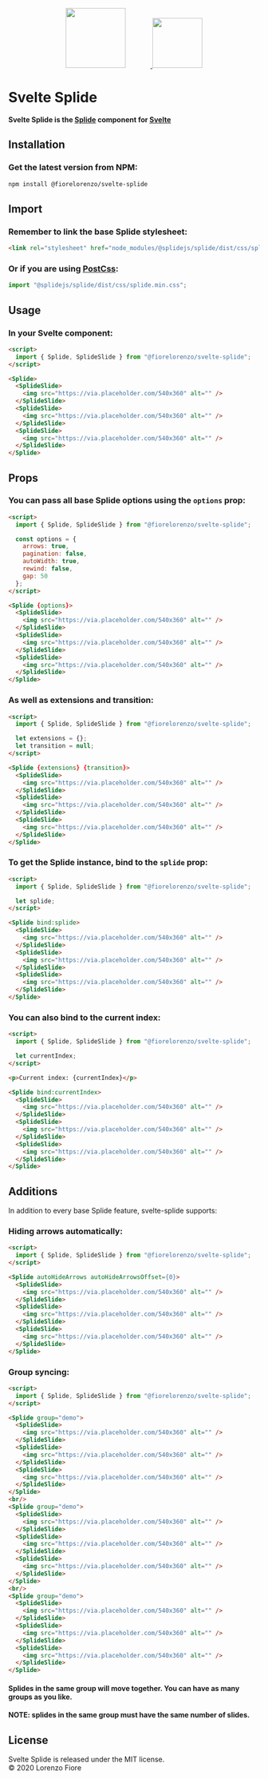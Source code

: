 <p align="center">
    <a href="https://splidejs.com" target="_blank">
        <img width="120px" style="margin-right: 50px;" src="images/splide-logo.png">
    </a>
    <a href="https://svelte.dev/" target="_blank">
        <img width="100px" src="images/svelte-logo.png">
    </a>
</p>

# Svelte Splide
**Svelte Splide is the [Splide](https://github.com/Splidejs/splide) component for [Svelte](https://svelte.dev/)**

## Installation
### Get the latest version from NPM:
```bash
npm install @fiorelorenzo/svelte-splide
```

## Import
### Remember to link the base Splide stylesheet:
```html
<link rel="stylesheet" href="node_modules/@splidejs/splide/dist/css/splide.min.css">
```

### Or if you are using [PostCss](https://github.com/postcss/postcss):
```javascript
import "@splidejs/splide/dist/css/splide.min.css";
```

## Usage
### In your Svelte component:
```html
<script>
  import { Splide, SplideSlide } from "@fiorelorenzo/svelte-splide";
</script>

<Splide>
  <SplideSlide>
    <img src="https://via.placeholder.com/540x360" alt="" />
  </SplideSlide>
  <SplideSlide>
    <img src="https://via.placeholder.com/540x360" alt="" />
  </SplideSlide>
  <SplideSlide>
    <img src="https://via.placeholder.com/540x360" alt="" />
  </SplideSlide>
</Splide>
```

## Props
### You can pass all base Splide options using the `options` prop:
```html
<script>
  import { Splide, SplideSlide } from "@fiorelorenzo/svelte-splide";

  const options = {
    arrows: true,
    pagination: false,
    autoWidth: true,
    rewind: false,
    gap: 50
  };
</script>

<Splide {options}>
  <SplideSlide>
    <img src="https://via.placeholder.com/540x360" alt="" />
  </SplideSlide>
  <SplideSlide>
    <img src="https://via.placeholder.com/540x360" alt="" />
  </SplideSlide>
  <SplideSlide>
    <img src="https://via.placeholder.com/540x360" alt="" />
  </SplideSlide>
</Splide>
```

### As well as extensions and transition:
```html
<script>
  import { Splide, SplideSlide } from "@fiorelorenzo/svelte-splide";

  let extensions = {};
  let transition = null;
</script>

<Splide {extensions} {transition}>
  <SplideSlide>
    <img src="https://via.placeholder.com/540x360" alt="" />
  </SplideSlide>
  <SplideSlide>
    <img src="https://via.placeholder.com/540x360" alt="" />
  </SplideSlide>
  <SplideSlide>
    <img src="https://via.placeholder.com/540x360" alt="" />
  </SplideSlide>
</Splide>
```

### To get the Splide instance, bind to the `splide` prop:
```html
<script>
  import { Splide, SplideSlide } from "@fiorelorenzo/svelte-splide";

  let splide;
</script>

<Splide bind:splide>
  <SplideSlide>
    <img src="https://via.placeholder.com/540x360" alt="" />
  </SplideSlide>
  <SplideSlide>
    <img src="https://via.placeholder.com/540x360" alt="" />
  </SplideSlide>
  <SplideSlide>
    <img src="https://via.placeholder.com/540x360" alt="" />
  </SplideSlide>
</Splide>
```

### You can also bind to the current index:
```html
<script>
  import { Splide, SplideSlide } from "@fiorelorenzo/svelte-splide";

  let currentIndex;
</script>

<p>Current index: {currentIndex}</p>

<Splide bind:currentIndex>
  <SplideSlide>
    <img src="https://via.placeholder.com/540x360" alt="" />
  </SplideSlide>
  <SplideSlide>
    <img src="https://via.placeholder.com/540x360" alt="" />
  </SplideSlide>
  <SplideSlide>
    <img src="https://via.placeholder.com/540x360" alt="" />
  </SplideSlide>
</Splide>
```

## Additions
In addition to every base Splide feature, svelte-splide supports:

### Hiding arrows automatically:
```html
<script>
  import { Splide, SplideSlide } from "@fiorelorenzo/svelte-splide";
</script>

<Splide autoHideArrows autoHideArrowsOffset={0}>
  <SplideSlide>
    <img src="https://via.placeholder.com/540x360" alt="" />
  </SplideSlide>
  <SplideSlide>
    <img src="https://via.placeholder.com/540x360" alt="" />
  </SplideSlide>
  <SplideSlide>
    <img src="https://via.placeholder.com/540x360" alt="" />
  </SplideSlide>
</Splide>
```

### Group syncing:
```html
<script>
  import { Splide, SplideSlide } from "@fiorelorenzo/svelte-splide";
</script>

<Splide group="demo">
  <SplideSlide>
    <img src="https://via.placeholder.com/540x360" alt="" />
  </SplideSlide>
  <SplideSlide>
    <img src="https://via.placeholder.com/540x360" alt="" />
  </SplideSlide>
  <SplideSlide>
    <img src="https://via.placeholder.com/540x360" alt="" />
  </SplideSlide>
</Splide>
<br/>
<Splide group="demo">
  <SplideSlide>
    <img src="https://via.placeholder.com/540x360" alt="" />
  </SplideSlide>
  <SplideSlide>
    <img src="https://via.placeholder.com/540x360" alt="" />
  </SplideSlide>
  <SplideSlide>
    <img src="https://via.placeholder.com/540x360" alt="" />
  </SplideSlide>
</Splide>
<br/>
<Splide group="demo">
  <SplideSlide>
    <img src="https://via.placeholder.com/540x360" alt="" />
  </SplideSlide>
  <SplideSlide>
    <img src="https://via.placeholder.com/540x360" alt="" />
  </SplideSlide>
  <SplideSlide>
    <img src="https://via.placeholder.com/540x360" alt="" />
  </SplideSlide>
</Splide>
```
#### Splides in the same group will move together. You can have as many groups as you like.

#### **NOTE:** splides in the same group must have the same number of slides.

## License
Svelte Splide is released under the MIT license.  
© 2020 Lorenzo Fiore
